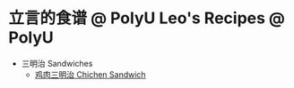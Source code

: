 # 立言的食谱 @ PolyU Leo's Recipes @ PolyU

* 三明治 Sandwiches
  * [鸡肉三明治 Chichen Sandwich](sandwich/Chicken_Sandwich.md)